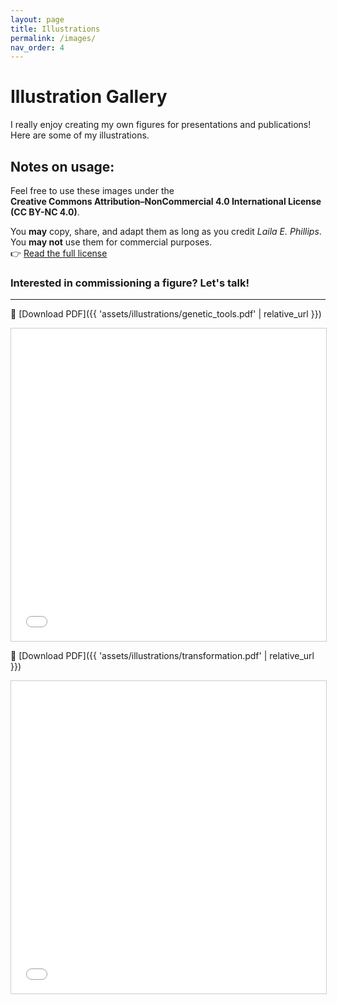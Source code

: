 ```yaml
---
layout: page
title: Illustrations
permalink: /images/
nav_order: 4
---
```


# Illustration Gallery

I really enjoy creating my own figures for presentations and publications! Here are some of my illustrations.

## Notes on usage:

Feel free to use these images under the  
**Creative Commons Attribution–NonCommercial 4.0 International License (CC BY-NC 4.0)**.

You **may** copy, share, and adapt them as long as you credit _Laila E. Phillips_.  
You **may not** use them for commercial purposes.  
👉 [Read the full license](https://creativecommons.org/licenses/by-nc/4.0/)

### Interested in commissioning a figure? Let's talk!
---

📄 [Download PDF]({{ 'assets/illustrations/genetic_tools.pdf' | relative_url }})  
<iframe src="{{ 'assets/illustrations/genetic_tools.pdf' | relative_url }}" width="100%" height="500px" style="border: 1px solid #ccc;"></iframe>

📄 [Download PDF]({{ 'assets/illustrations/transformation.pdf' | relative_url }})  
<iframe src="{{ 'assets/illustrations/transformation.pdf' | relative_url }}" width="100%" height="500px" style="border: 1px solid #ccc;"></iframe>
